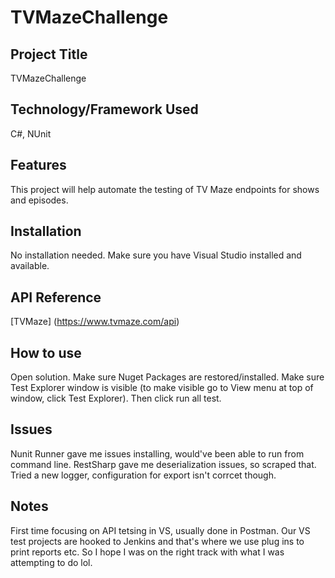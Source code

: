 # TVMazeChallenge
## Project Title
TVMazeChallenge
## Technology/Framework Used
C#, NUnit
## Features
This project will help automate the testing of TV Maze endpoints for shows and episodes.
## Installation
No installation needed. Make sure you have Visual Studio installed and available.
## API Reference
[TVMaze] (https://www.tvmaze.com/api)
## How to use
Open solution. Make sure Nuget Packages are restored/installed. Make sure Test Explorer window is visible (to make visible go to View menu at top of window, click Test Explorer). Then click run all test.
## Issues
Nunit Runner gave me issues installing, would've been able to run from command line.  RestSharp gave me deserialization issues, so scraped that.
Tried a new logger, configuration for export isn't corrcet though.

## Notes
First time focusing on API tetsing in VS, usually done in Postman. Our VS test projects are hooked to Jenkins and that's where we use plug ins to print reports etc.
So I hope I was on the right track with what I was attempting to do lol. 
